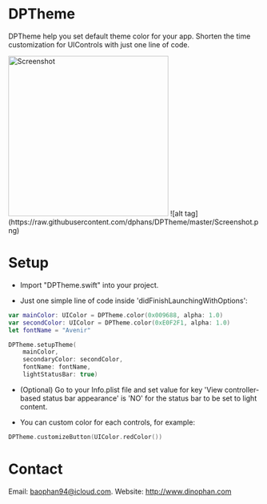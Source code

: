 # DPTheme
DPTheme help you set default theme color for your app.
Shorten the time customization for UIControls with just one line of code.

<img src="https://github.com/dphans/DPTheme/blob/master/Screenshot2.png" alt="Screenshot" style="width: 320px;"/>
![alt tag](https://raw.githubusercontent.com/dphans/DPTheme/master/Screenshot.png)

# Setup
- Import "DPTheme.swift" into your project.

- Just one simple line of code inside 'didFinishLaunchingWithOptions':
``` swift
var mainColor: UIColor = DPTheme.color(0x009688, alpha: 1.0)
var secondColor: UIColor = DPTheme.color(0xE0F2F1, alpha: 1.0)
let fontName = "Avenir"

DPTheme.setupTheme(
	mainColor,
	secondaryColor: secondColor,
	fontName: fontName,
	lightStatusBar: true)
```

- (Optional) Go to your Info.plist file and set value for key 'View controller-based status bar appearance' is 'NO' for the status bar to be set to light content.

- You can custom color for each controls, for example:
``` swift
DPTheme.customizeButton(UIColor.redColor())
```


# Contact
Email: baophan94@icloud.com. Website: http://www.dinophan.com
